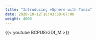 ```yaml
---
title: "Introducing vSphere with Tanzu"
date: 2020-10-12T18:43:58-07:00
weight: 4005
---
```

{{< youtube BCPU8rGDf_M >}}
